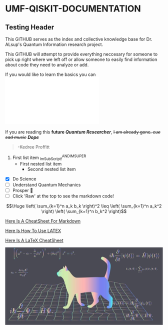 # UMF-QISKIT-DOCUMENTATION

## Testing Header

This GITHUB serves as the index and collective knowledge base for Dr. ALsup's Quantum Information research project.

This GITHUB will attempt to provide everything neccesary for someone to pick up right where we left off or allow someone to easily find information about code they need to analyze or add.

If you would like to learn the basics you can ![Click Here!](Basics/CircuitBasics/CircuitBasics.md)

If you are reading this **future _Quantum Researcher_**, ~~I am already gone. *cue sad music*~~ ***Dope***

 > -Kedree Proffitt

1. First list item<sub> ImSubScript!</sub><sup>ANDIMSUPER</sup>
   - First nested list item
     - Second nested list item

- [x] Do Science
- [ ] Understand Quantum Mechanics
- [ ] Prosper :tada:
- [ ] Click 'Raw' at the top to see the markdown code!

$$\Huge \left( \sum_{k=1}^n a_k b_k \right)^2 \leq \left( \sum_{k=1}^n a_k^2 \right) \left( \sum_{k=1}^n b_k^2 \right)$$
 
[Here Is A CheatSheet For Markdown](https://docs.github.com/en/get-started/writing-on-github/getting-started-with-writing-and-formatting-on-github/basic-writing-and-formatting-syntax)

[Here Is How To Use LATEX](<https://docs.github.com/en/get-started/writing-on-github/working-with-advanced-formatting/writing-mathematical-expressions>)

[Here Is A LaTeX CheatSheet](<https://people.cs.umass.edu/~freedman/resources/Freedman_LaTeXCheatSheet.pdf>)

![Test Photo](TESTSTUFF/SCHROCAT.jpg?raw=true "Schrodingers Test Cat")
